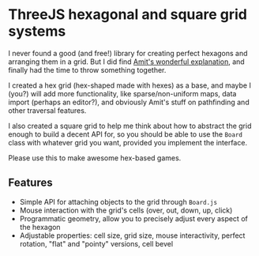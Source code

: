 # ThreeJS hexagonal and square grid systems

I never found a good (and free!) library for creating perfect hexagons and arranging them in a grid. But I did find [Amit's wonderful explanation](http://www.redblobgames.com/grids/hexagons/), and finally had the time to throw something together.

I created a hex grid (hex-shaped made with hexes) as a base, and maybe I (you?) will add more functionality, like sparse/non-uniform maps, data import (perhaps an editor?), and obviously Amit's stuff on pathfinding and other traversal features.

I also created a square grid to help me think about how to abstract the grid enough to build a decent API for, so you should be able to use the `Board` class with whatever grid you want, provided you implement the interface.

Please use this to make awesome hex-based games.

## Features

- Simple API for attaching objects to the grid through `Board.js`
- Mouse interaction with the grid's cells (over, out, down, up, click)
- Programmatic geometry, allow you to precisely adjust every aspect of the hexagon
- Adjustable properties: cell size, grid size, mouse interactivity, perfect rotation, "flat" and "pointy" versions, cell bevel